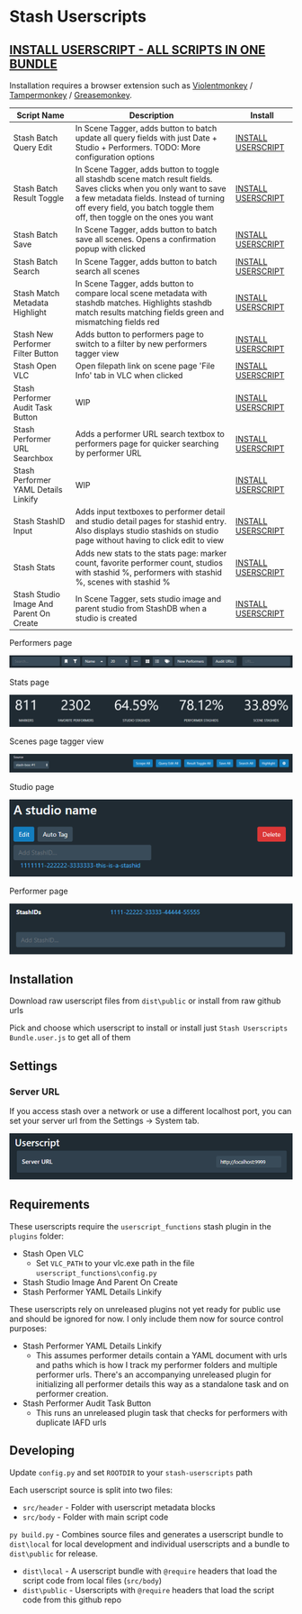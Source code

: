 # Stash Userscripts

## [INSTALL USERSCRIPT - ALL SCRIPTS IN ONE BUNDLE](https://github.com/7dJx1qP/stash-userscripts/raw/master/dist/public/Stash%20Userscripts%20Bundle.user.js)

Installation requires a browser extension such as [Violentmonkey](https://violentmonkey.github.io/) / [Tampermonkey](https://www.tampermonkey.net/) / [Greasemonkey](https://www.greasespot.net/).

| Script Name  | Description | Install |
| ------------- | ------------- | ------------- |
| Stash Batch Query Edit | In Scene Tagger, adds button to batch update all query fields with just Date + Studio + Performers. TODO: More configuration options  |  [INSTALL USERSCRIPT](https://github.com/7dJx1qP/stash-userscripts/raw/master/dist/public/Stash%20Batch%20Query%20Edit.user.js)  |
| Stash Batch Result Toggle  | In Scene Tagger, adds button to toggle all stashdb scene match result fields. Saves clicks when you only want to save a few metadata fields. Instead of turning off every field, you batch toggle them off, then toggle on the ones you want  |  [INSTALL USERSCRIPT](https://github.com/7dJx1qP/stash-userscripts/raw/master/dist/public/Stash%20Batch%20Result%20Toggle.user.js)  |
| Stash Batch Save  | In Scene Tagger, adds button to batch save all scenes. Opens a confirmation popup with clicked  |  [INSTALL USERSCRIPT](https://github.com/7dJx1qP/stash-userscripts/raw/master/dist/public/Stash%20Batch%20Save.user.js)  |
| Stash Batch Search  | In Scene Tagger, adds button to batch search all scenes  |  [INSTALL USERSCRIPT](https://github.com/7dJx1qP/stash-userscripts/raw/master/dist/public/Stash%20Batch%20Search.user.js)  |
| Stash Match Metadata Highlight  | In Scene Tagger, adds button to compare local scene metadata with stashdb matches. Highlights stashdb match results matching fields green and mismatching fields red  |  [INSTALL USERSCRIPT](https://github.com/7dJx1qP/stash-userscripts/raw/master/dist/public/Stash%20Match%20Metadata%20Highlight.user.js)  |
| Stash New Performer Filter Button  | Adds button to performers page to switch to a filter by new performers tagger view  |  [INSTALL USERSCRIPT](https://github.com/7dJx1qP/stash-userscripts/raw/master/dist/public/Stash%20New%20Performer%20Filter%20Button.user.js)  |
| Stash Open VLC  | Open filepath link on scene page 'File Info' tab in VLC when clicked  |  [INSTALL USERSCRIPT](https://github.com/7dJx1qP/stash-userscripts/raw/master/dist/public/Stash%20Open%20VLC.user.js)  |
| Stash Performer Audit Task Button  | WIP  |  [INSTALL USERSCRIPT](https://github.com/7dJx1qP/stash-userscripts/raw/master/dist/public/Stash%20Performer%20Audit%20Task%20Button.user.js)  |
| Stash Performer URL Searchbox  | Adds a performer URL search textbox to performers page for quicker searching by performer URL |  [INSTALL USERSCRIPT](https://github.com/7dJx1qP/stash-userscripts/raw/master/dist/public/Stash%20Performer%20URL%20Searchbox.user.js)  |
| Stash Performer YAML Details Linkify  | WIP  |  [INSTALL USERSCRIPT](https://github.com/7dJx1qP/stash-userscripts/raw/master/dist/public/Stash%20Performer%20YAML%20Details%20Linkify.user.js)  |
| Stash StashID Input  | Adds input textboxes to performer detail and studio detail pages for stashid entry. Also displays studio stashids on studio page without having to click edit to view |  [INSTALL USERSCRIPT](https://github.com/7dJx1qP/stash-userscripts/raw/master/dist/public/Stash%20StashID%20Input.user.js)  |
| Stash Stats  | Adds new stats to the stats page: marker count, favorite performer count, studios with stashid %, performers with stashid %, scenes with stashid %  |  [INSTALL USERSCRIPT](https://github.com/7dJx1qP/stash-userscripts/raw/master/dist/public/Stash%20Stats.user.js)  |
| Stash Studio Image And Parent On Create | In Scene Tagger, sets studio image and parent studio from StashDB when a studio is created  |  [INSTALL USERSCRIPT](https://github.com/7dJx1qP/stash-userscripts/raw/master/dist/public/Stash%20Studio%20Image%20And%20Parent%20On%20Create.user.js)  |

Performers page

![Performers page](images/performers-page.png?raw=true "Performers page")

Stats page

![Stats page](images/stats-page.png?raw=true "Stats page")

Scenes page tagger view

![Scenes page tagger view](images/scenes-tagger.png?raw=true "Scenes page tagger view")

Studio page

![Studio page](images/studio-page.png?raw=true "Studio page")

Performer page

![Performer page](images/performer-page.png?raw=true "Performer page")

## Installation

Download raw userscript files from `dist\public` or install from raw github urls

Pick and choose which userscript to install or install just `Stash Userscripts Bundle.user.js` to get all of them

## Settings

### Server URL

If you access stash over a network or use a different localhost port, you can set your server url from the Settings -> System tab.

![Settings page system tab](images/system-settings.png?raw=true "Settings page system tab")

## Requirements

These userscripts require the `userscript_functions` stash plugin in the `plugins` folder:
* Stash Open VLC
  * Set `VLC_PATH` to your vlc.exe path in the file `userscript_functions\config.py`
* Stash Studio Image And Parent On Create
* Stash Performer YAML Details Linkify

These userscripts rely on unreleased plugins not yet ready for public use and should be ignored for now. I only include them now for source control purposes:
* Stash Performer YAML Details Linkify
  * This assumes performer details contain a YAML document with urls and paths which is how I track my performer folders and multiple performer urls. There's an accompanying unreleased plugin for initializing all performer details this way as a standalone task and on performer creation.
* Stash Performer Audit Task Button
  * This runs an unreleased plugin task that checks for performers with duplicate IAFD urls

## Developing

Update `config.py` and set `ROOTDIR` to your `stash-userscripts` path

Each userscript source is split into two files:
* `src/header` - Folder with userscript metadata blocks
* `src/body` - Folder with main script code

`py build.py` - Combines source files and generates a userscript bundle to `dist\local` for local development and individual userscripts and a bundle to `dist\public` for release.
* `dist\local` - A userscript bundle with `@require` headers that load the script code from local files (`src/body`)
* `dist\public` - Userscripts with `@require` headers that load the script code from this github repo